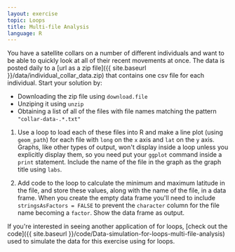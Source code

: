 ```yaml
---
layout: exercise
topic: Loops
title: Multi-file Analysis
language: R
---
```


You have a satellite collars on a number of different individuals and want to be able to quickly look at all of their recent movements at once.
The data is posted daily to a [url as a zip file]({{ site.baseurl }}/data/individual_collar_data.zip) that contains one csv file for each individual.
Start your solution by:

* Downloading the zip file using `download.file`
* Unziping it using `unzip`
* Obtaining a list of all of the files with file names matching the pattern `"collar-data-.*.txt"`

1. Use a loop to load each of these files into R and make a line plot (using `geom_path`) for each file with `long` on the `x` axis and `lat` on the `y` axis.
Graphs, like other types of output, won't display inside a loop unless you explicitly display them, so you need put your `ggplot` command inside a `print` statement.
Include the name of the file in the graph as the graph title using `labs`.

2. Add code to the loop to calculate the minimum and maximum latitude in the file, and store these values, along with the name of the file, in a data frame.
When you create the empty data frame you'll need to include `stringsAsFactors = FALSE` to prevent the `character` column for the file name becoming a `factor`.
Show the data frame as output.

If you're interested in seeing another application of for loops, [check out the code]({{ site.baseurl }}/code/Data-simulation-for-loops-multi-file-analysis) used to simulate the data for this exercise using for loops. 
